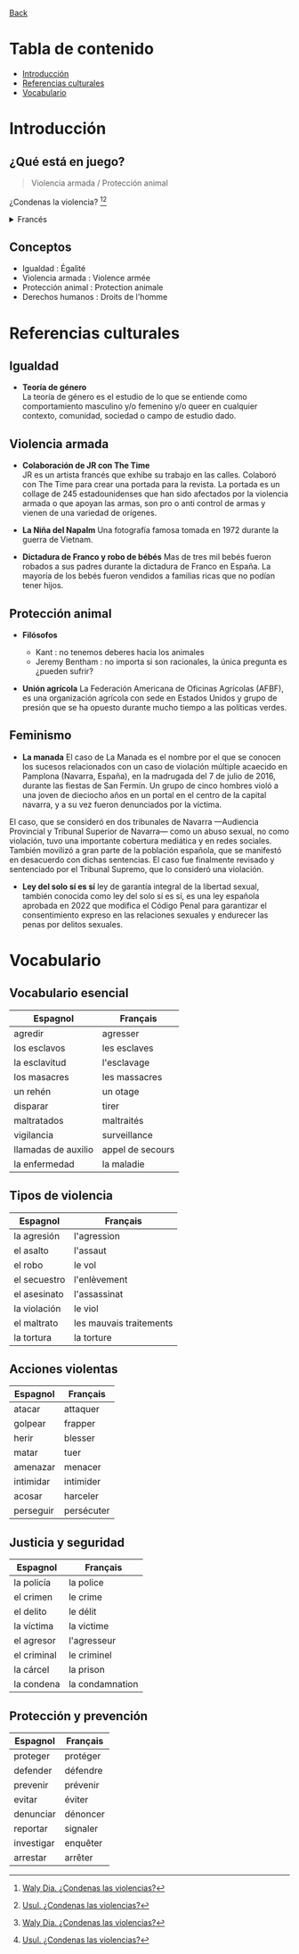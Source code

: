 [Back](../README.md)

# Tabla de contenido

* [Introducción](#introducción)
* [Referencias culturales](#referencias-culturales)
* [Vocabulario](#vocabulario)

# Introducción

## ¿Qué está en juego?

> Violencia armada / Protección animal

¿Condenas la violencia? [^1][^2]

<details>
<summary>Francés</summary>

Est-ce que vous condamnez les violences ? [^1][^2]

</details>

## Conceptos

* Igualdad : Égalité
* Violencia armada : Violence armée
* Protección animal : Protection animale
* Derechos humanos : Droits de l'homme

# Referencias culturales

## Igualdad

* **Teoría de género**  
La teoría de género es el estudio de lo que se entiende como comportamiento masculino y/o femenino y/o queer en cualquier contexto, comunidad, sociedad o campo de estudio dado.

## Violencia armada

* **Colaboración de JR con The Time**  
JR es un artista francés que exhibe su trabajo en las calles. Colaboró con The Time para crear una portada para la revista. La portada es un collage de 245 estadounidenses que han sido afectados por la violencia armada o que apoyan las armas, son pro o anti control de armas y vienen de una variedad de orígenes.

* **La Niña del Napalm**
Una fotografía famosa tomada en 1972 durante la guerra de Vietnam.

* **Dictadura de Franco y robo de bébés**
Mas de tres mil bebés fueron robados a sus padres durante la dictadura de Franco en España. La mayoría de los bebés fueron vendidos a familias ricas que no podían tener hijos.

## Protección animal

* **Filósofos**
  * Kant : no tenemos deberes hacia los animales
  * Jeremy Bentham : no importa si son racionales, la única pregunta es ¿pueden sufrir?

* **Unión agrícola**
La Federación Americana de Oficinas Agrícolas (AFBF), es una organización agrícola con sede en Estados Unidos y grupo de presión que se ha opuesto durante mucho tiempo a las políticas verdes.

## Feminismo

* **La manada**
El caso de La Manada es el nombre por el que se conocen los sucesos relacionados con un caso de violación múltiple acaecido en Pamplona (Navarra, España), en la madrugada del 7 de julio de 2016, durante las fiestas de San Fermín. Un grupo de cinco hombres violó a una joven de dieciocho años en un portal en el centro de la capital navarra, y a su vez fueron denunciados por la víctima.

El caso, que se consideró en dos tribunales de Navarra —Audiencia Provincial y Tribunal Superior de Navarra— como un abuso sexual, no como violación, tuvo una importante cobertura mediática y en redes sociales.​ También movilizó a gran parte de la población española, que se manifestó en desacuerdo con dichas sentencias. El caso fue finalmente revisado y sentenciado por el Tribunal Supremo, que lo consideró una violación.

* **Ley del solo sí es sí**
ley de garantía integral de la libertad sexual, también conocida como ley del solo sí es sí, es una ley española aprobada en 2022 que modifica el Código Penal para garantizar el consentimiento expreso en las relaciones sexuales y endurecer las penas por delitos sexuales.

# Vocabulario

## Vocabulario esencial

| Espagnol | Français |
|----------|----------|
| agredir | agresser |
| los esclavos | les esclaves |
| la esclavitud | l'esclavage |
| los masacres | les massacres |
| un rehén | un otage |
| disparar | tirer |
| maltratados | maltraités |
| vigilancia | surveillance |
| llamadas de auxilio | appel de secours |
| la enfermedad | la maladie |

## Tipos de violencia

| Espagnol | Français |
|----------|----------|
| la agresión | l'agression |
| el asalto | l'assaut |
| el robo | le vol |
| el secuestro | l'enlèvement |
| el asesinato | l'assassinat |
| la violación | le viol |
| el maltrato | les mauvais traitements |
| la tortura | la torture |

## Acciones violentas

| Espagnol | Français |
|----------|----------|
| atacar | attaquer |
| golpear | frapper |
| herir | blesser |
| matar | tuer |
| amenazar | menacer |
| intimidar | intimider |
| acosar | harceler |
| perseguir | persécuter |

## Justicia y seguridad

| Espagnol | Français |
|----------|----------|
| la policía | la police |
| el crimen | le crime |
| el delito | le délit |
| la víctima | la victime |
| el agresor | l'agresseur |
| el criminal | le criminel |
| la cárcel | la prison |
| la condena | la condamnation |

## Protección y prevención

| Espagnol | Français |
|----------|----------|
| proteger | protéger |
| defender | défendre |
| prevenir | prévenir |
| evitar | éviter |
| denunciar | dénoncer |
| reportar | signaler |
| investigar | enquêter |
| arrestar | arrêter |

[^1]: [Waly Dia. ¿Condenas las violencias?](https://www.radiofrance.fr/franceinter/podcasts/la-chronique-de-waly-dia/la-chronique-de-waly-dia-du-lundi-20-mars-2023-2323931)
[^2]: [Usul. ¿Condenas las violencias?](https://www.youtube.com/watch?v=L6OW3C-Y3fU)
